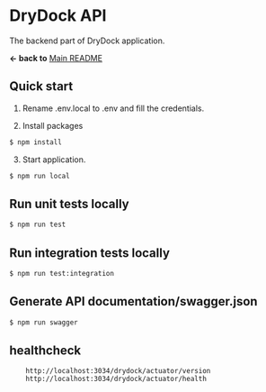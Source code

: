 # DryDock API

The backend part of DryDock application.

**← back to** [Main README](../README.md)

## Quick start

1. Rename .env.local to .env and fill the credentials.

2. Install packages

```sh
$ npm install
```

3. Start application.

```sh
$ npm run local
```

## Run unit tests locally

```sh
$ npm run test
```

## Run integration tests locally

```sh
$ npm run test:integration
```

## Generate API documentation/swagger.json
```sh
$ npm run swagger
```

## healthcheck
```
    http://localhost:3034/drydock/actuator/version
    http://localhost:3034/drydock/actuator/health
```
